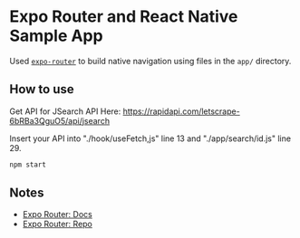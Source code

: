 # Expo Router and React Native Sample App

Used [`expo-router`](https://expo.github.io/router) to build native navigation using files in the `app/` directory.

## How to use

Get API for JSearch API Here: https://rapidapi.com/letscrape-6bRBa3QguO5/api/jsearch

Insert your API into "./hook/useFetch,js" line 13 and "./app/search/id.js" line 29. 

```sh
npm start
```

## Notes

- [Expo Router: Docs](https://expo.github.io/router)
- [Expo Router: Repo](https://github.com/expo/router)

